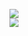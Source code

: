 [![](https://img.shields.io/badge/Made%20With-Github%20Spray-lightgrey.svg?style=for-the-badge&logo=github)](https://github.com/Annihil/github-spray#5211)  
[![](https://i.imgur.com/2DrTn0Z.gif)](https://github.com/Annihil/github-spray)